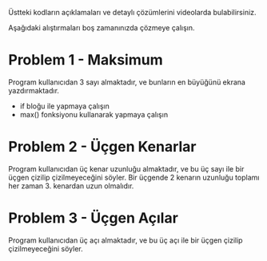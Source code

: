 Üstteki kodların açıklamaları ve detaylı çözümlerini videolarda bulabilirsiniz.

Aşağıdaki alıştırmaları boş zamanınızda çözmeye çalışın.

# Problem 1 - Maksimum
Program kullanıcıdan 3 sayı almaktadır, ve bunların en büyüğünü ekrana yazdırmaktadır. 

* if bloğu ile yapmaya çalışın
* max() fonksiyonu kullanarak yapmaya çalışın


# Problem 2 - Üçgen Kenarlar
Program kullanıcıdan üç kenar uzunluğu almaktadır, ve bu üç sayı ile bir üçgen çizilip çizilmeyeceğini söyler. Bir üçgende 2 kenarın uzunluğu toplamı her zaman 3. kenardan uzun olmalıdır.


# Problem 3 - Üçgen Açılar
Program kullanıcıdan üç açı almaktadır, ve bu üç açı ile bir üçgen çizilip çizilmeyeceğini söyler.  
